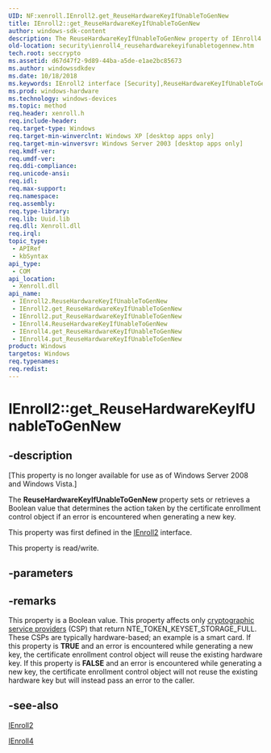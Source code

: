 ```yaml
---
UID: NF:xenroll.IEnroll2.get_ReuseHardwareKeyIfUnableToGenNew
title: IEnroll2::get_ReuseHardwareKeyIfUnableToGenNew
author: windows-sdk-content
description: The ReuseHardwareKeyIfUnableToGenNew property of IEnroll4 sets or retrieves a Boolean value that determines the action taken by the certificate enrollment control object if an error is encountered when generating a new key.
old-location: security\ienroll4_reusehardwarekeyifunabletogennew.htm
tech.root: seccrypto
ms.assetid: d67d47f2-9d89-44ba-a5de-e1ae2bc85673
ms.author: windowssdkdev
ms.date: 10/18/2018
ms.keywords: IEnroll2 interface [Security],ReuseHardwareKeyIfUnableToGenNew property, IEnroll2.ReuseHardwareKeyIfUnableToGenNew, IEnroll2.get_ReuseHardwareKeyIfUnableToGenNew, IEnroll2::ReuseHardwareKeyIfUnableToGenNew, IEnroll2::get_ReuseHardwareKeyIfUnableToGenNew, IEnroll2::put_ReuseHardwareKeyIfUnableToGenNew, IEnroll4 interface [Security],ReuseHardwareKeyIfUnableToGenNew property, IEnroll4.ReuseHardwareKeyIfUnableToGenNew, IEnroll4::get_ReuseHardwareKeyIfUnableToGenNew, IEnroll4::put_ReuseHardwareKeyIfUnableToGenNew, ReuseHardwareKeyIfUnableToGenNew property [Security], ReuseHardwareKeyIfUnableToGenNew property [Security],IEnroll2 interface, ReuseHardwareKeyIfUnableToGenNew property [Security],IEnroll4 interface, get_ReuseHardwareKeyIfUnableToGenNew, put_ReuseHardwareKeyIfUnableToGenNew, security.ienroll4_reusehardwarekeyifunabletogennew, xenroll/IEnroll2::ReuseHardwareKeyIfUnableToGenNew, xenroll/IEnroll2::get_ReuseHardwareKeyIfUnableToGenNew, xenroll/IEnroll2::put_ReuseHardwareKeyIfUnableToGenNew, xenroll/IEnroll4::ReuseHardwareKeyIfUnableToGenNew, xenroll/IEnroll4::get_ReuseHardwareKeyIfUnableToGenNew, xenroll/IEnroll4::put_ReuseHardwareKeyIfUnableToGenNew
ms.prod: windows-hardware
ms.technology: windows-devices
ms.topic: method
req.header: xenroll.h
req.include-header: 
req.target-type: Windows
req.target-min-winverclnt: Windows XP [desktop apps only]
req.target-min-winversvr: Windows Server 2003 [desktop apps only]
req.kmdf-ver: 
req.umdf-ver: 
req.ddi-compliance: 
req.unicode-ansi: 
req.idl: 
req.max-support: 
req.namespace: 
req.assembly: 
req.type-library: 
req.lib: Uuid.lib
req.dll: Xenroll.dll
req.irql: 
topic_type:
 - APIRef
 - kbSyntax
api_type:
 - COM
api_location:
 - Xenroll.dll
api_name:
 - IEnroll2.ReuseHardwareKeyIfUnableToGenNew
 - IEnroll2.get_ReuseHardwareKeyIfUnableToGenNew
 - IEnroll2.put_ReuseHardwareKeyIfUnableToGenNew
 - IEnroll4.ReuseHardwareKeyIfUnableToGenNew
 - IEnroll4.get_ReuseHardwareKeyIfUnableToGenNew
 - IEnroll4.put_ReuseHardwareKeyIfUnableToGenNew
product: Windows
targetos: Windows
req.typenames: 
req.redist: 
---
```


# IEnroll2::get_ReuseHardwareKeyIfUnableToGenNew


## -description


<p class="CCE_Message">[This property is no longer available for use as of Windows Server 2008 and Windows Vista.]

The <b>ReuseHardwareKeyIfUnableToGenNew</b> property sets or retrieves a Boolean value that determines the action taken by the 
certificate enrollment control object if an error is encountered when generating a new key.

This property was first defined in the <a href="https://msdn.microsoft.com/60a28944-35de-4ea2-8523-5634685ac224">IEnroll2</a> interface.

This property is read/write.


## -parameters


## -remarks



This property is a Boolean value. This property affects only <a href="https://msdn.microsoft.com/db46def4-bfdc-4801-a57d-d568e94a2dbb">cryptographic service providers</a> (CSP) that return NTE_TOKEN_KEYSET_STORAGE_FULL. These CSPs are typically hardware-based; an example is a smart card. If this property is <b>TRUE</b> and an error is encountered while generating a new key, the certificate enrollment control object will reuse the existing hardware key. If this property is <b>FALSE</b> and an error is encountered while generating a new key, the certificate enrollment control object will not reuse the existing hardware key but will instead pass an error to the caller.




## -see-also




<a href="https://msdn.microsoft.com/60a28944-35de-4ea2-8523-5634685ac224">IEnroll2</a>



<a href="https://msdn.microsoft.com/133529fb-e02a-41a2-83df-646cbc01dbe9">IEnroll4</a>
 

 

